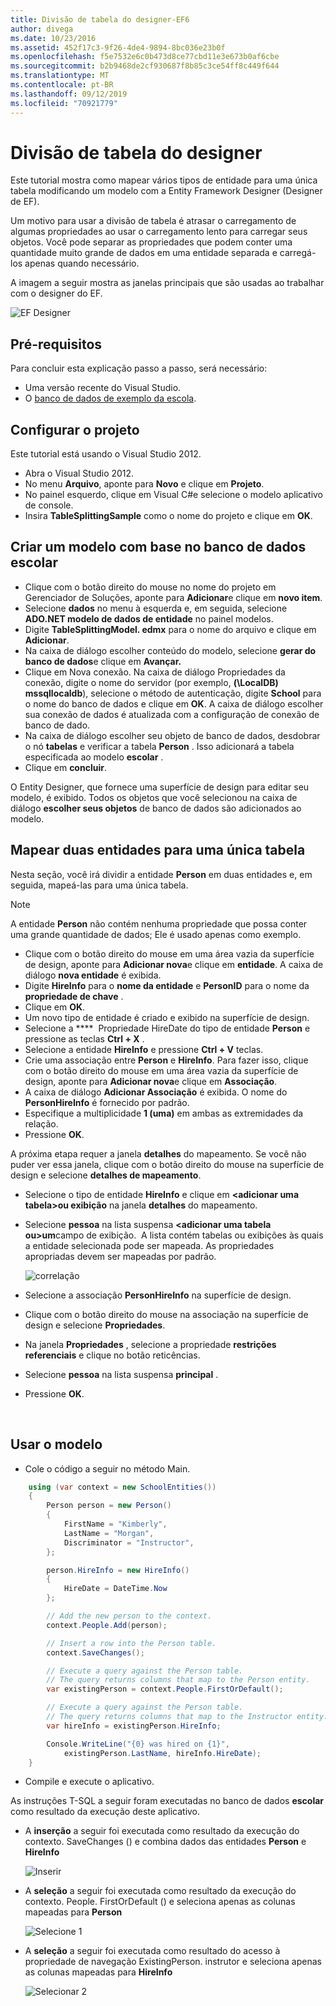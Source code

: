 ```yaml
---
title: Divisão de tabela do designer-EF6
author: divega
ms.date: 10/23/2016
ms.assetid: 452f17c3-9f26-4de4-9894-8bc036e23b0f
ms.openlocfilehash: f5e7532e6c0b473d8ce77cbd11e3e673b0af6cbe
ms.sourcegitcommit: b2b9468de2cf930687f8b85c3ce54ff8c449f644
ms.translationtype: MT
ms.contentlocale: pt-BR
ms.lasthandoff: 09/12/2019
ms.locfileid: "70921779"
---
```

# <a name="designer-table-splitting"></a>Divisão de tabela do designer
Este tutorial mostra como mapear vários tipos de entidade para uma única tabela modificando um modelo com a Entity Framework Designer (Designer de EF).

Um motivo para usar a divisão de tabela é atrasar o carregamento de algumas propriedades ao usar o carregamento lento para carregar seus objetos. Você pode separar as propriedades que podem conter uma quantidade muito grande de dados em uma entidade separada e carregá-los apenas quando necessário.

A imagem a seguir mostra as janelas principais que são usadas ao trabalhar com o designer do EF.

![EF Designer](~/ef6/media/efdesigner.png)

## <a name="prerequisites"></a>Pré-requisitos

Para concluir esta explicação passo a passo, será necessário:

- Uma versão recente do Visual Studio.
- O [banco de dados de exemplo da escola](~/ef6/resources/school-database.md).

## <a name="set-up-the-project"></a>Configurar o projeto

Este tutorial está usando o Visual Studio 2012.

-   Abra o Visual Studio 2012.
-   No menu **Arquivo**, aponte para **Novo** e clique em **Projeto**.
-   No painel esquerdo, clique em Visual C\#e selecione o modelo aplicativo de console.
-   Insira **TableSplittingSample** como o nome do projeto e clique em **OK**.

## <a name="create-a-model-based-on-the-school-database"></a>Criar um modelo com base no banco de dados escolar

-   Clique com o botão direito do mouse no nome do projeto em Gerenciador de Soluções, aponte para **Adicionar**e clique em **novo item**.
-   Selecione **dados** no menu à esquerda e, em seguida, selecione **ADO.NET modelo de dados de entidade** no painel modelos.
-   Digite **TableSplittingModel. edmx** para o nome do arquivo e clique em **Adicionar**.
-   Na caixa de diálogo escolher conteúdo do modelo, selecione **gerar do banco de dados**e clique em **Avançar.**
-   Clique em Nova conexão. Na caixa de diálogo Propriedades da conexão, digite o nome do servidor (por exemplo, **(\\LocalDB) mssqllocaldb**), selecione o método de autenticação, digite **School** para o nome do banco de dados e clique em **OK**.
    A caixa de diálogo escolher sua conexão de dados é atualizada com a configuração de conexão de banco de dado.
-   Na caixa de diálogo escolher seu objeto de banco de dados, desdobrar o nó **tabelas** e verificar a tabela **Person** . Isso adicionará a tabela especificada ao modelo **escolar** .
-   Clique em **concluir**.

O Entity Designer, que fornece uma superfície de design para editar seu modelo, é exibido. Todos os objetos que você selecionou na caixa de diálogo **escolher seus objetos** de banco de dados são adicionados ao modelo.

## <a name="map-two-entities-to-a-single-table"></a>Mapear duas entidades para uma única tabela

Nesta seção, você irá dividir a entidade **Person** em duas entidades e, em seguida, mapeá-las para uma única tabela.

> [!NOTE]
> A entidade **Person** não contém nenhuma propriedade que possa conter uma grande quantidade de dados; Ele é usado apenas como exemplo.

-   Clique com o botão direito do mouse em uma área vazia da superfície de design, aponte para **Adicionar nova**e clique em **entidade**.
    A caixa de diálogo **nova entidade** é exibida.
-   Digite **HireInfo** para o **nome da entidade** e **PersonID** para o nome da **propriedade de chave** .
-   Clique em **OK**.
-   Um novo tipo de entidade é criado e exibido na superfície de design.
-   Selecione a ****  Propriedade HireDate do tipo de entidade **Person** e pressione as teclas **Ctrl + X** .
-   Selecione a entidade **HireInfo** e pressione **Ctrl + V** teclas.
-   Crie uma associação entre **Person** e **HireInfo**. Para fazer isso, clique com o botão direito do mouse em uma área vazia da superfície de design, aponte para **Adicionar nova**e clique em **Associação**.
-   A caixa de diálogo **Adicionar Associação** é exibida. O nome do **PersonHireInfo** é fornecido por padrão.
-   Especifique a multiplicidade **1 (uma)** em ambas as extremidades da relação.
-   Pressione **OK**.

A próxima etapa requer a janela **detalhes** do mapeamento. Se você não puder ver essa janela, clique com o botão direito do mouse na superfície de design e selecione **detalhes de mapeamento**.

-   Selecione o tipo de entidade **HireInfo** e clique em **&lt;adicionar uma tabela&gt;ou exibição** na janela **detalhes** do mapeamento.
-   Selecione **pessoa** na lista suspensa  **&lt;adicionar uma tabela ou&gt;um**campo de exibição.  A lista contém tabelas ou exibições às quais a entidade selecionada pode ser mapeada.
    As propriedades apropriadas devem ser mapeadas por padrão.

    ![correlação](~/ef6/media/mapping.png)

-   Selecione a associação **PersonHireInfo** na superfície de design.
-   Clique com o botão direito do mouse na associação na superfície de design e selecione **Propriedades**.
-   Na janela **Propriedades** , selecione a propriedade **restrições referenciais** e clique no botão reticências.
-   Selecione **pessoa** na lista suspensa **principal** .
-   Pressione **OK**.

 

## <a name="use-the-model"></a>Usar o modelo

-   Cole o código a seguir no método Main.

``` csharp
    using (var context = new SchoolEntities())
    {
        Person person = new Person()
        {
            FirstName = "Kimberly",
            LastName = "Morgan",
            Discriminator = "Instructor",
        };

        person.HireInfo = new HireInfo()
        {
            HireDate = DateTime.Now
        };

        // Add the new person to the context.
        context.People.Add(person);

        // Insert a row into the Person table.  
        context.SaveChanges();

        // Execute a query against the Person table.
        // The query returns columns that map to the Person entity.
        var existingPerson = context.People.FirstOrDefault();

        // Execute a query against the Person table.
        // The query returns columns that map to the Instructor entity.
        var hireInfo = existingPerson.HireInfo;

        Console.WriteLine("{0} was hired on {1}",
            existingPerson.LastName, hireInfo.HireDate);
    }
```
-   Compile e execute o aplicativo.

As instruções T-SQL a seguir foram executadas no banco de dados **escolar** como resultado da execução deste aplicativo. 

-   A **inserção** a seguir foi executada como resultado da execução do contexto. SaveChanges () e combina dados das entidades **Person** e **HireInfo**

    ![Inserir](~/ef6/media/insert.png)

-   A **seleção** a seguir foi executada como resultado da execução do contexto. People. FirstOrDefault () e seleciona apenas as colunas mapeadas para **Person**

    ![Selecione 1](~/ef6/media/select1.png)

-   A **seleção** a seguir foi executada como resultado do acesso à propriedade de navegação ExistingPerson. instrutor e seleciona apenas as colunas mapeadas para **HireInfo**

    ![Selecionar 2](~/ef6/media/select2.png)
